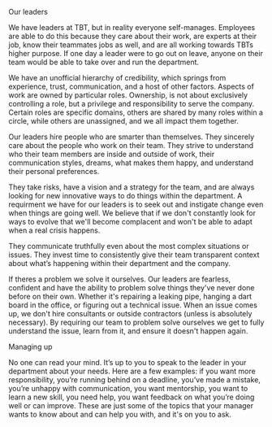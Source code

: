 Our leaders 

We have leaders at TBT, but in reality everyone self-manages. Employees are able to do this because they care about their work, are experts at their job, know their teammates jobs as well, and are all working towards TBTs higher purpose. If one day a leader were to go out on leave, anyone on their team would be able to take over and run the department. 

We have an unofficial hierarchy of credibility, which springs from experience, trust, communication, and a host of other factors. Aspects of work are owned by particular roles. Ownership, is not about exclusively controlling a role, but a privilege and responsibility to serve the company. Certain roles are specific domains, others are shared by many roles within a circle, while others are unassigned, and we all impact them together.  

Our leaders hire people who are smarter than themselves. They sincerely care about the people who work on their team. They strive to understand who their team members are inside and outside of work, their communication styles, dreams, what makes them happy, and understand their personal preferences. 

They take risks, have a vision and a strategy for the team, and are always looking for new innovative ways to do things within the department. A requirment we have for our leaders is to seek out and instigate change even when things are going well. We believe that if we don't constantly look for ways to evolve that we'll become complacent and won't be able to adapt when a real crisis happens. 

They communicate truthfully even about the most complex situations or issues. They invest time to consistently give their team transparent context about what’s happening within their department and the company. 

If theres a problem we solve it ourselves. Our leaders are fearless, confident and have the ability to problem solve things they've never done before on their own. Whether it's repairing a leaking pipe, hanging a dart board in the office, or figuring out a technical issue. When an issue comes up, we don't hire consultants or outside contractors (unless is absolutely necessary). By requiring our team to problem solve ourselves we get to fully understand the issue, learn from it, and ensure it doesn't happen again. 

Managing up
 
No one can read your mind. It’s up to you to speak to the leader in your department about your needs. Here are a few examples: if you want more responsibility, you’re running behind on a deadline, you’ve made a mistake, you’re unhappy with communication, you want mentorship, you want to learn a new skill, you need help, you want feedback on what you’re doing well or can improve. These are just some of the topics that your manager wants to know about and can help you with, and it's on you to ask. 
